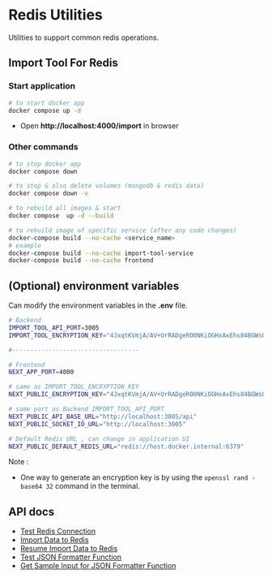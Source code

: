 # Redis Utilities

Utilities to support common redis operations.

## Import Tool For Redis

### Start application

```sh
# to start docker app
docker compose up -d
```

- Open **http://localhost:4000/import** in browser

### Other commands

```sh
# to stop docker app
docker compose down

# to stop & also delete volumes (mongodb & redis data)
docker compose down -v

# to rebuild all images & start
docker compose  up -d --build

# to rebuild image of specific service (after any code changes)
docker-compose build --no-cache <service_name>
# example
docker-compose build --no-cache import-tool-service
docker-compose build --no-cache frontend
```

## (Optional) environment variables

Can modify the environment variables in the **.env** file.

```sh title="./.env"
# Backend
IMPORT_TOOL_API_PORT=3005
IMPORT_TOOL_ENCRYPTION_KEY="4JxqtKVmjA/AV+UrRADgeRO0NKiOGHxAxEhs84BGWsQ="

#-----------------------------------

# Frontend
NEXT_APP_PORT=4000

# same as IMPORT_TOOL_ENCRYPTION_KEY
NEXT_PUBLIC_ENCRYPTION_KEY="4JxqtKVmjA/AV+UrRADgeRO0NKiOGHxAxEhs84BGWsQ="

# same port as Backend IMPORT_TOOL_API_PORT
NEXT_PUBLIC_API_BASE_URL="http://localhost:3005/api"
NEXT_PUBLIC_SOCKET_IO_URL="http://localhost:3005"

# Default Redis URL , can change in application UI
NEXT_PUBLIC_DEFAULT_REDIS_URL="redis://host.docker.internal:6379"
```

Note :

- One way to generate an encryption key is by using the `openssl rand -base64 32` command in the terminal.

## API docs

- [Test Redis Connection](./docs/api/test-redis-connection.md)
- [Import Data to Redis](./docs/api/import-data-to-redis.md)
- [Resume Import Data to Redis](./docs/api/resume-import-data-to-redis.md)
- [Test JSON Formatter Function](./docs/api/test-json-formatter-fn.md)
- [Get Sample Input for JSON Formatter Function ](./docs/api/get-sample-input-for-json-formatter-fn.md)
